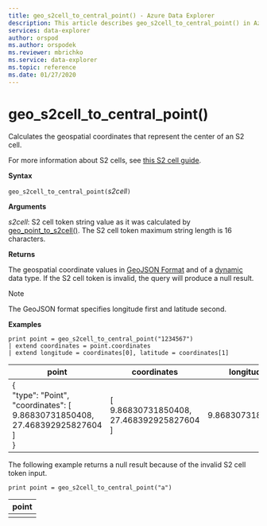 ```yaml
---
title: geo_s2cell_to_central_point() - Azure Data Explorer
description: This article describes geo_s2cell_to_central_point() in Azure Data Explorer.
services: data-explorer
author: orspod
ms.author: orspodek
ms.reviewer: mbrichko
ms.service: data-explorer
ms.topic: reference
ms.date: 01/27/2020
---
```

# geo_s2cell_to_central_point()

Calculates the geospatial coordinates that represent the center of an S2 cell.

For more information about S2 cells, see [this S2 cell guide](https://s2geometry.io/devguide/s2cell_hierarchy).

**Syntax**

`geo_s2cell_to_central_point(`*s2cell*`)`

**Arguments**

*s2cell*: S2 cell token string value as it was calculated by [geo_point_to_s2cell()](geo-point-to-s2cell-function.md). The S2 cell token maximum string length is 16 characters.

**Returns**

The geospatial coordinate values in [GeoJSON Format](https://tools.ietf.org/html/rfc7946) and of a [dynamic](./scalar-data-types/dynamic.md) data type. If the S2 cell token is invalid, the query will produce a null result.

> [!NOTE]
> The GeoJSON format specifies longitude first and latitude second.

**Examples**

```kusto
print point = geo_s2cell_to_central_point("1234567")
| extend coordinates = point.coordinates
| extend longitude = coordinates[0], latitude = coordinates[1]
```

|point|coordinates|longitude|latitude|
|---|---|---|---|
|{<br>  "type": "Point",<br>  "coordinates": [<br>    9.86830731850408,<br>    27.468392925827604<br>  ]<br>}|[<br>  9.86830731850408,<br>  27.468392925827604<br>]|9.86830731850408|27.4683929258276|

The following example returns a null result because of the invalid S2 cell token input.
```kusto
print point = geo_s2cell_to_central_point("a")
```

|point|
|---|
||
